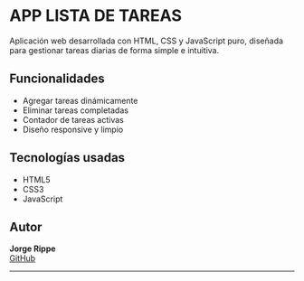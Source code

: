 # APP LISTA DE TAREAS 

Aplicación web desarrollada con HTML, CSS y JavaScript puro, diseñada para gestionar tareas diarias de forma simple e intuitiva.

## Funcionalidades

- Agregar tareas dinámicamente
- Eliminar tareas completadas
- Contador de tareas activas
- Diseño responsive y limpio

## Tecnologías usadas

- HTML5
- CSS3
- JavaScript


## Autor

**Jorge Rippe**  
[GitHub](https://github.com/Jorge-Rippe)

---


